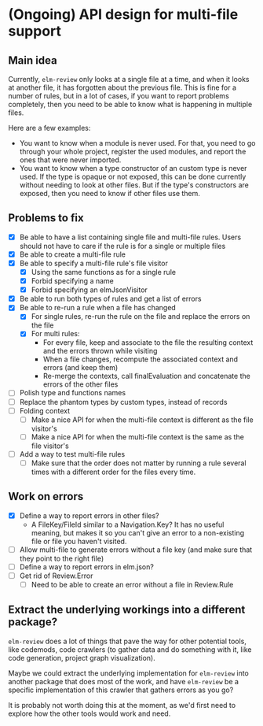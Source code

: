 # (Ongoing) API design for multi-file support

## Main idea

Currently, `elm-review` only looks at a single file at a time, and when it looks at another file, it has forgotten about the previous file. This is fine for a number of rules, but in a lot of cases, if you want to report problems completely, then you need to be able to know what is happening in multiple files.

Here are a few examples:
- You want to know when a module is never used. For that, you need to go through your whole project, register the used modules, and report the ones that were never imported.
- You want to know when a type constructor of an custom type is never used. If the type is opaque or not exposed, this can be done currently without needing to look at other files. But if the type's constructors are exposed, then you need to know if other files use them.

## Problems to fix

- [X] Be able to have a list containing single file and multi-file rules.
  Users should not have to care if the rule is for a single or multiple files
- [X] Be able to create a multi-file rule
- [X] Be able to specify a multi-file rule's file visitor
    - [X] Using the same functions as for a single rule
    - [X] Forbid specifying a name
    - [X] Forbid specifying an elmJsonVisitor
- [X] Be able to run both types of rules and get a list of errors
- [X] Be able to re-run a rule when a file has changed
    - [X] For single rules, re-run the rule on the file and replace the errors on the file
    - [X] For multi rules:
        - For every file, keep and associate to the file the resulting context and the errors thrown while visiting
        - When a file changes, recompute the associated context and errors (and keep them)
        - Re-merge the contexts, call finalEvaluation and concatenate the errors of the other files
- [ ] Polish type and functions names
- [ ] Replace the phantom types by custom types, instead of records
- [ ] Folding context
    - [ ] Make a nice API for when the multi-file context is different as the file visitor's
    - [ ] Make a nice API for when the multi-file context is the same as the file visitor's
- [ ] Add a way to test multi-file rules
    - [ ] Make sure that the order does not matter by running a rule several
      times with a different order for the files every time.

## Work on errors

- [X] Define a way to report errors in other files?
    - A FileKey/FileId similar to a Navigation.Key? It has no useful meaning, but
      makes it so you can't give an error to a non-existing file or file you haven't visited.
- [ ] Allow multi-file to generate errors without a file key (and make sure that they point to the right file)
- [ ] Define a way to report errors in elm.json?
- [ ] Get rid of Review.Error
    - [ ] Need to be able to create an error without a file in Review.Rule

## Extract the underlying workings into a different package?

`elm-review` does a lot of things that pave the way for other potential tools, like codemods, code crawlers
(to gather data and do something with it, like code generation, project graph visualization).

Maybe we could extract the underlying implementation for `elm-review` into another package that does most of the work, and have `elm-review` be a specific implementation of this crawler that gathers errors as you go?

It is probably not worth doing this at the moment, as we'd first need to explore how the other tools would work and need.
